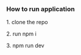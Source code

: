 

<h3>How to run application</h3>
<p>1. clone the repo</p>
<p>2. run npm i</p>
<p>3. npm run dev</p>


